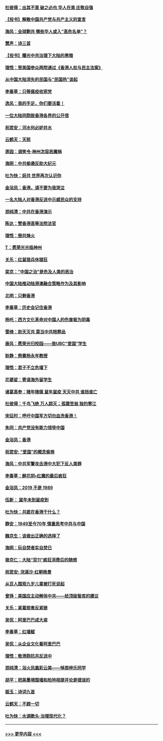 #### [杜彼得：出其不意 破之必也 华人在美 庄敬自强](../pages/nsc993/n11679554.md?t=11261022) 
#### [【投书】解散中国共产党与共产主义的宣言](../pages/nsc993/n11679177.md?t=11261022) 
#### [海风：全球剿共 哪些华人或入“高危名单”？](../pages/nsc993/n11678617.md?t=11261022) 
#### [慧声：诗三首](../pages/nsc993/n11678848.md?t=11261022) 
#### [【投书】曝光中共治理下大陆的黑暗](../pages/nsc993/n11678674.md?t=11261022) 
#### [理悟：贺美国参众两院通过《香港人权与民主法案》](../pages/nsc993/n11678104.md?t=11261022) 
#### [从中国大陆消失的民国与“民国热”谈起](../pages/nsc993/n11678075.md?t=11261022) 
#### [李春草：只等瘟疫收邪党](../pages/nsc993/n11677308.md?t=11261022) 
#### [逸风：我的手足，你们要活着！](../pages/nsc993/n11676352.md?t=11261022) 
#### [一位大陆同胞致香港各界的公开信](../pages/nsc993/n11675761.md?t=11261022) 
#### [祝君安：河水何必妒井水](../pages/nsc993/n11675746.md?t=11261022) 
#### [云鹤天：天怒](../pages/nsc993/n11675718.md?t=11261022) 
#### [莲园：调笑令‧神州怎容恶魔祸](../pages/nsc993/n11675648.md?t=11261022) 
#### [海网：中共偷袭反助大纪元](../pages/nsc993/n11673515.md?t=11261022) 
#### [吐为快：妖共 世界再次认识你](../pages/nsc993/n11673506.md?t=11261022) 
#### [金浴凤：香港，请不要为我哭泣](../pages/nsc993/n11673248.md?t=11261022) 
#### [一名大陆人对香港反送中示威民众的支持](../pages/nsc993/n11672615.md?t=11261022) 
#### [郑纯清：中共在香港演示](../pages/nsc993/n11670539.md?t=11261022) 
#### [陈达：赞香港高等法院法官](../pages/nsc993/n11669542.md?t=11261022) 
#### [理悟：倒共烽火](../pages/nsc993/n11668844.md?t=11261022) 
#### [T：愿荣光光临神州](../pages/nsc993/n11668421.md?t=11261022) 
#### [关乐：红鼠狼兵休猖狂](../pages/nsc993/n11668378.md?t=11261022) 
#### [梁京：“中国之治”是危及人类的恶治](../pages/nsc993/n11668328.md?t=11261022) 
#### [中国大陆推动陆港澳融合策略作为及其影响](../pages/nsc993/n11668157.md?t=11261022) 
#### [北明：只剩香港](../pages/nsc993/n11668002.md?t=11261022) 
#### [李春草：历史会记住香港](../pages/nsc993/n11667927.md?t=11261022) 
#### [杨吒：西方文化革命对中国人的伤害极为阴毒](../pages/nsc993/n11664521.md?t=11261022) 
#### [雪绮：助天灭共 莫当中共陪葬品](../pages/nsc993/n11662650.md?t=11261022) 
#### [唐风：愿荣光归校园——致UBC“爱国”学生](../pages/nsc993/n11662194.md?t=11261022) 
#### [耿静：祭奠杨永年教授](../pages/nsc993/n11662514.md?t=11261022) 
#### [理悟：君子不立危墙下](../pages/nsc993/n11662172.md?t=11261022) 
#### [花婆娑：寄语海外留学生](../pages/nsc993/n11662121.md?t=11261022) 
#### [诸葛高参：猪年猪瘟 鼠年鼠疫 天灭中共 谁挡谁亡](../pages/nsc993/n11661980.md?t=11261022) 
#### [杜彼得：千鸟飞绝 万人踪灭；孤蓑笠翁 独钓寒江](../pages/nsc993/n11661170.md?t=11261022) 
#### [宋征时：呼吁中国军方切勿血洗香港！](../pages/nsc993/n11415318.md?t=11261022) 
#### [朱同：共产党没有能力领导中国](../pages/nsc993/n11660421.md?t=11261022) 
#### [金浴凤：香港](../pages/nsc993/n11660419.md?t=11261022) 
#### [祝君安: “爱国”的概念偷换](../pages/nsc993/n11659706.md?t=11261022) 
#### [海风：中共军警攻击港中大犯下反人类罪](../pages/nsc993/n11659632.md?t=11261022) 
#### [李春草：醉花阴•红魔的最后疯狂](../pages/nsc993/n11659287.md?t=11261022) 
#### [金浴凤：2019 不是 1989](../pages/nsc993/n11657663.md?t=11261022) 
#### [伍新： 鼠年未到鼠疫到](../pages/nsc993/n11655098.md?t=11261022) 
#### [吐为快：共匪在香港干什么？](../pages/nsc993/n11654891.md?t=11261022) 
#### [静安：1949至今70年 慎重思考中共与中国](../pages/nsc993/n11651244.md?t=11261022) 
#### [魏京生：该做出正确的选择了](../pages/nsc993/n11653084.md?t=11261022) 
#### [海网：玩自焚者实自焚已](../pages/nsc993/n11652423.md?t=11261022) 
#### [骆克仁：大陆“双11”疯狂消费后的随想](../pages/nsc993/n11652305.md?t=11261022) 
#### [祝君安: 浣溪沙·红朝晚景](../pages/nsc993/n11652258.md?t=11261022) 
#### [从百人围观九岁儿童被打死说起](../pages/nsc993/n11651030.md?t=11261022) 
#### [曾铮：美国应主动解体中共——给顶级智库的建议](../pages/nsc993/n11649888.md?t=11261022) 
#### [关乐：紧着脱套反紧链](../pages/nsc993/n11649069.md?t=11261022) 
#### [吴侃：阿里巴巴成大盗](../pages/nsc993/n11645523.md?t=11261022) 
#### [李春草：红墙赋](../pages/nsc993/n11646389.md?t=11261022) 
#### [吴侃：从企业文化看阿里巴巴](../pages/nsc993/n11645476.md?t=11261022) 
#### [理悟：敬港胞抗共反送中](../pages/nsc993/n11645466.md?t=11261022) 
#### [郑纯清：浴火凤凰彩云美——悼周梓乐同学](../pages/nsc993/n11645155.md?t=11261022) 
#### [胡平：把美墨境围墙和柏林相提并论是错误的](../pages/nsc993/n11645134.md?t=11261022) 
#### [振玉：诗词九首](../pages/nsc993/n11644081.md?t=11261022) 
#### [云鹤天：不顾一切](../pages/nsc993/n11643508.md?t=11261022) 
#### [吐为快：水调歌头·治理现代化？](../pages/nsc993/n11643485.md?t=11261022) 

----
#### [ >>> 更早内容 <<< ](../indexes/nsc993-earlier.md)
